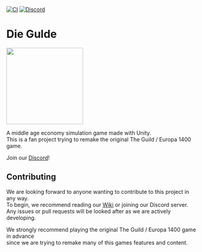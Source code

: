 [![CI](https://github.com/EuleMitKeule/die-gulde/actions/workflows/CI.yml/badge.svg)](https://github.com/EuleMitKeule/die-gulde/actions/workflows/CI.yml)
[![Discord](https://img.shields.io/discord/824534227927171092?color=7389D8&label=%20&logo=discord&logoColor=ffffff)](https://discord.gg/nySs2bVbbw)

# Die Gulde

<img src="https://github.com/EuleMitKeule/die-gulde/blob/master/media/gulde-icon-large.png" height=200/>


A middle age economy simulation game made with Unity.<br>
This is a fan project trying to remake the original The Guild / Europa 1400 game.

Join our [Discord](https://discord.gg/nySs2bVbbw)!

## Contributing
We are looking forward to anyone wanting to contribute to this project in any way.<br>
To begin, we recommend reading our [Wiki](https://github.com/eulemitkeule/die-gulde/wiki) or joining our Discord server.<br>
Any issues or pull requests will be looked after as we are actively developing.<br>

We strongly recommend playing the original The Guild / Europa 1400 game in advance<br>
since we are trying to remake many of this games features and content.
